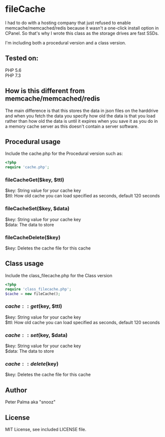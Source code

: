 # fileCache
I had to do with a hosting company that just refused to enable memcache/memcached/redis because it wasn't a one-click install option in CPanel. So that's why I wrote this class as the storage drives are fast SSDs.

I'm including both a procedural version and a class version.

## Tested on:
PHP 5.6\
PHP 7.3

## How is this different from memcache/memcached/redis
The main difference is that this stores the data in json files on the harddrive and when you fetch the data you specify how old the data is that you load rather than how old the data is until it expires when you save it as you do in a memory cache server as this doesn't contain a server software.


## Procedural usage
Include the cache.php for the Procedural version such as:
```php
<?php
require 'cache.php';
```

### fileCacheGet($key, $ttl)
$key: String value for your cache key\
$ttl: How old cache you can load specified as seconds, default 120 seconds

### fileCacheSet($key, $data)
$key: String value for your cache key\
$data: The data to store
  
### fileCacheDelete($key)
$key: Deletes the cache file for this cache

## Class usage
Include the class_filecache.php for the Class version
```php
<?php
require 'class_filecache.php';
$cache = new fileCache();
```

### $cache::get($key, $ttl)
$key: String value for your cache key\
$ttl: How old cache you can load specified as seconds, default 120 seconds

### $cache::set($key, $data)
$key: String value for your cache key\
$data: The data to store
  
### $cache::delete($key)
$key: Deletes the cache file for this cache

## Author
Peter Palma aka "snooz"

## License
MIT License, see included LICENSE file.
